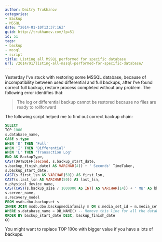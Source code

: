 ```yaml
---
author: Dmitry Trukhanov
categories:
- Backup
- MSSQL
date: "2014-01-10T13:37:16Z"
guid: http://trukhanov.com/?p=51
id: 51
tags:
- backup
- mssql
- script
title: Listing all MSSQL performed for specific database
url: /2014/01/listing-all-mssql-performed-for-specific-database/
---
```

Yesterday I&#8217;ve stuck with restoring some MSSQL database, because of incompatibility between used differential and full backups, after I&#8217;ve found correct full backup, restore process completed without any problem. The following error identifies that:

> The log or differential backup cannot be restored because no files are ready to rollforward
<!--more-->
The following script helped me to find out correct backup chain:

```sql
SELECT
TOP 1000
s.database_name,
CASE s.type
WHEN 'D' THEN 'Full'
WHEN 'I' THEN 'Differential'
WHEN 'L' THEN 'Transaction Log'
END AS BackupType,
CAST(DATEDIFF(second, s.backup_start_date,
s.backup_finish_date) AS VARCHAR(4)) + ' Seconds' TimeTaken,
s.backup_start_date,
CAST(s.first_lsn AS VARCHAR(50)) AS first_lsn,
CAST(s.last_lsn AS VARCHAR(50)) AS last_lsn,
m.physical_device_name,
CAST(CAST(s.backup_size / 1000000 AS INT) AS VARCHAR(14)) + ' MB' AS bkSize,
s.server_name,
s.recovery_model
FROM msdb.dbo.backupset s
INNER JOIN msdb.dbo.backupmediafamily m ON s.media_set_id = m.media_set_id
WHERE s.database_name = DB_NAME() -- Remove this line for all the database
ORDER BY backup_start_date DESC, backup_finish_date
GO
```
You might want to replace TOP 100o with bigger value if you have a lots of backups.